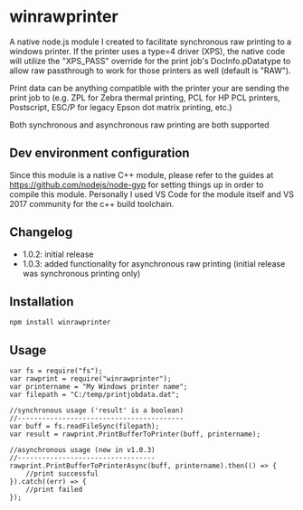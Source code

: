 winrawprinter
=============

A native node.js module I created to facilitate synchronous raw printing to a windows printer. If the printer uses a type=4 driver (XPS), the native code will utilize the "XPS_PASS" override for the print job's DocInfo.pDatatype to allow raw passthrough to work for those printers as well (default is "RAW"). 

Print data can be anything compatible with the printer your are sending the print job to (e.g. ZPL for Zebra thermal printing, PCL for HP PCL printers, Postscript, ESC/P for legacy Epson dot matrix printing, etc.)

Both synchronous and asynchronous raw printing are both supported

## Dev environment configuration

Since this module is a native C++ module, please refer to the guides at https://github.com/nodejs/node-gyp for setting things up in order to compile this module. Personally I used VS Code for the module itself and VS 2017 community for the c++ build toolchain.

## Changelog

* 1.0.2: initial release
* 1.0.3: added functionality for asynchronous raw printing (initial release was synchronous printing only)

## Installation

```
npm install winrawprinter
```

## Usage

```
var fs = require("fs");
var rawprint = require("winrawprinter");
var printername = "My Windows printer name";
var filepath = "C:/temp/printjobdata.dat";

//synchronous usage ('result' is a boolean)
//-----------------------------------------
var buff = fs.readFileSync(filepath);
var result = rawprint.PrintBufferToPrinter(buff, printername);

//asynchronous usage (new in v1.0.3)
//----------------------------------
rawprint.PrintBufferToPrinterAsync(buff, printername).then(() => {
    //print successful
}).catch((err) => {
    //print failed
});



```
